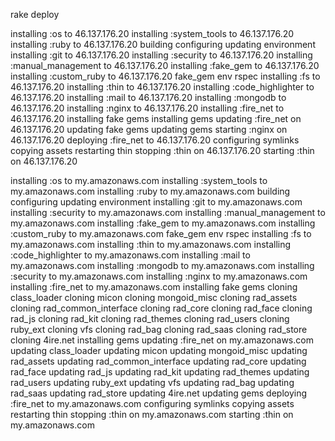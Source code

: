 rake deploy

installing :os to 46.137.176.20
installing :system_tools to 46.137.176.20
installing :ruby to 46.137.176.20
  building
  configuring
  updating environment
installing :git to 46.137.176.20
installing :security to 46.137.176.20
installing :manual_management to 46.137.176.20
installing :fake_gem to 46.137.176.20
installing :custom_ruby to 46.137.176.20
  fake_gem env
  rspec
installing :fs to 46.137.176.20
installing :thin to 46.137.176.20
installing :code_highlighter to 46.137.176.20
installing :mail to 46.137.176.20
installing :mongodb to 46.137.176.20
installing :nginx to 46.137.176.20
installing :fire_net to 46.137.176.20
  installing fake gems
  installing gems
updating :fire_net on 46.137.176.20
  updating fake gems
  updating gems
starting :nginx on 46.137.176.20
deploying :fire_net to 46.137.176.20
  configuring
  symlinks
  copying assets
  restarting thin
stopping :thin on 46.137.176.20
starting :thin on 46.137.176.20














































installing :os to my.amazonaws.com
installing :system_tools to my.amazonaws.com
installing :ruby to my.amazonaws.com
  building
  configuring
  updating environment
installing :git to my.amazonaws.com
installing :security to my.amazonaws.com
installing :manual_management to my.amazonaws.com
installing :fake_gem to my.amazonaws.com
installing :custom_ruby to my.amazonaws.com
  fake_gem env
  rspec
installing :fs to my.amazonaws.com
installing :thin to my.amazonaws.com
installing :code_highlighter to my.amazonaws.com
installing :mail to my.amazonaws.com
installing :mongodb to my.amazonaws.com
installing :security to my.amazonaws.com
installing :nginx to my.amazonaws.com
installing :fire_net to my.amazonaws.com
  installing fake gems
    cloning class_loader
    cloning micon
    cloning mongoid_misc
    cloning rad_assets
    cloning rad_common_interface
    cloning rad_core
    cloning rad_face
    cloning rad_js
    cloning rad_kit
    cloning rad_themes
    cloning rad_users
    cloning ruby_ext
    cloning vfs
    cloning rad_bag
    cloning rad_saas
    cloning rad_store
    cloning 4ire.net
  installing gems
updating :fire_net on my.amazonaws.com
    updating class_loader
    updating micon
    updating mongoid_misc
    updating rad_assets
    updating rad_common_interface
    updating rad_core
    updating rad_face
    updating rad_js
    updating rad_kit
    updating rad_themes
    updating rad_users
    updating ruby_ext
    updating vfs
    updating rad_bag
    updating rad_saas
    updating rad_store
    updating 4ire.net
  updating gems
deploying :fire_net to my.amazonaws.com
  configuring
  symlinks
  copying assets
  restarting thin
stopping :thin on my.amazonaws.com
starting :thin on my.amazonaws.com
